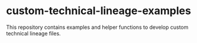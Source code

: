 # custom-technical-lineage-examples
This repository contains examples and helper functions to develop custom technical lineage files.
